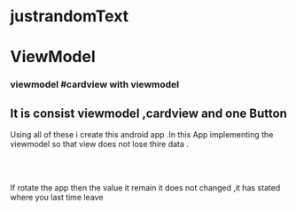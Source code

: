 # justrandomText
<h1 color:Red> ViewModel </h1>
<h3>viewmodel  #cardview with viewmodel</h3>

<h2>It is consist viewmodel ,cardview and one Button </h2>
<p>Using all of these i create this android app .In this App implementing the viewmodel so that 
    view does not lose thire data .
</p>
<br>
<br>
<p>
    If rotate the app then the value it remain it does not changed
    ,it has stated where you last time leave 
</p>
